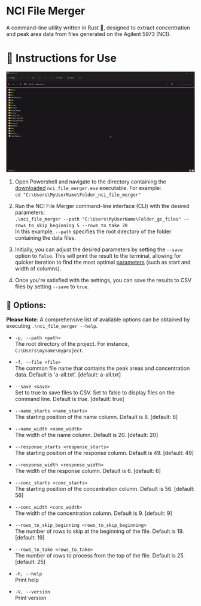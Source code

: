 # NCI File Merger
A command-line utility written in Rust 🦀, designed to extract concentration and peak area data from files generated on the Agilent 5973 (NCI).

# 📖 Instructions for Use

![Alt Text](example.gif)

1. Open Powershell and navigate to the directory containing the [downloaded](https://github.com/adamcseresznye/github_work_scripts/releases) `nci_file_merger.exe` executable. For example:  
   `cd "C:\Users\MyUserName\Folder_nci_file_merger"`  

2. Run the NCI File Merger command-line interface (CLI) with the desired parameters:  
   `.\nci_file_merger --path "C:\Users\MyUserName\Folder_gc_files" --rows_to_skip_beginning 5 --rows_to_take 20`  
   In this example, `--path` specifies the root directory of the folder containing the data files.

3. Initially, you can adjust the desired parameters by setting the `--save` option to `false`. This will print the result to the terminal, allowing for quicker iteration to find the most optimal [parameters](https://github.com/adamcseresznye/github_work_scripts/tree/main/nci_file_merger#-options) (such as start and width of columns). 

4. Once you're satisfied with the settings, you can save the results to CSV files by setting `--save` to `true`.

## 🤔 Options:
**Please Note**: A comprehensive list of available options can be obtained by executing `.\nci_file_merger --help`.

- `-p, --path <path>`  
  The root directory of the project. For instance, `C:\Users\myname\myproject`.

- `-f, --file <file>`  
  The common file name that contains the peak areas and concentration data. Default is 'a-all.txt'. [default: a-all.txt]

- `--save <save>`  
  Set to true to save files to CSV. Set to false to display files on the command line. Default is true. [default: true]

- `--name_starts <name_starts>`  
  The starting position of the name column. Default is 8. [default: 8]

- `--name_width <name_width>`  
  The width of the name column. Default is 20. [default: 20]

- `--response_starts <response_starts>`  
  The starting position of the response column. Default is 49. [default: 49]

- `--response_width <response_width>`  
  The width of the response column. Default is 6. [default: 6]

- `--conc_starts <conc_starts>`  
  The starting position of the concentration column. Default is 56. [default: 56]

- `--conc_width <conc_width>`  
  The width of the concentration column. Default is 9. [default: 9]

- `--rows_to_skip_beginning <rows_to_skip_beginning>`  
  The number of rows to skip at the beginning of the file. Default is 19. [default: 19]

- `--rows_to_take <rows_to_take>`  
  The number of rows to process from the top of the file. Default is 25. [default: 25]

- `-h, --help`  
  Print help

- `-V, --version`  
  Print version


